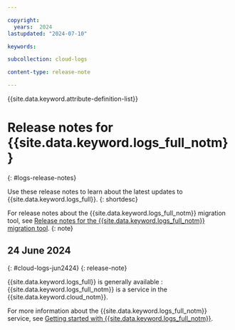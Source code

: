 ```yaml
---

copyright:
  years:  2024
lastupdated: "2024-07-10"

keywords:

subcollection: cloud-logs

content-type: release-note

---
```


{{site.data.keyword.attribute-definition-list}}

# Release notes for {{site.data.keyword.logs_full_notm}}
{: #logs-release-notes}

Use these release notes to learn about the latest updates to {{site.data.keyword.logs_full}}.
{: shortdesc}

For release notes about the {{site.data.keyword.logs_full_notm}} migration tool, see [Release notes for the {{site.data.keyword.logs_full_notm}} migration tool](/docs/cloud-logs?topic=cloud-logs-releasenotes-migration).
{: note}

## 24 June 2024
{: #cloud-logs-jun2424}
{: release-note}

{{site.data.keyword.logs_full}} is generally available
:   {{site.data.keyword.logs_full_notm}} is a service in the {{site.data.keyword.cloud_notm}}.

   For more information about the {{site.data.keyword.logs_full_notm}} service, see [Getting started with {{site.data.keyword.logs_full_notm}}](/docs/cloud-logs?topic=cloud-logs-getting-started&interface=cli).
